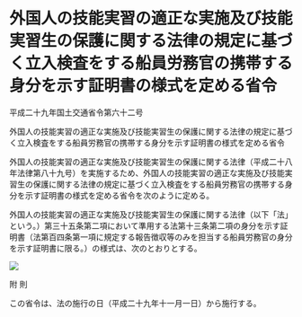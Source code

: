 # 外国人の技能実習の適正な実施及び技能実習生の保護に関する法律の規定に基づく立入検査をする船員労務官の携帯する身分を示す証明書の様式を定める省令

平成二十九年国土交通省令第六十二号

外国人の技能実習の適正な実施及び技能実習生の保護に関する法律の規定に基づく立入検査をする船員労務官の携帯する身分を示す証明書の様式を定める省令

外国人の技能実習の適正な実施及び技能実習生の保護に関する法律（平成二十八年法律第八十九号）を実施するため、外国人の技能実習の適正な実施及び技能実習生の保護に関する法律の規定に基づく立入検査をする船員労務官の携帯する身分を示す証明書の様式を定める省令を次のように定める。

外国人の技能実習の適正な実施及び技能実習生の保護に関する法律（以下「法」という。）第三十五条第二項において準用する法第十三条第二項の身分を示す証明書（法第百四条第一項に規定する報告徴収等のみを担当する船員労務官の身分を示す証明書に限る。）の様式は、次のとおりとする。

![](/./pict/H29F160062_001.jpg)

附 則

この省令は、法の施行の日（平成二十九年十一月一日）から施行する。
